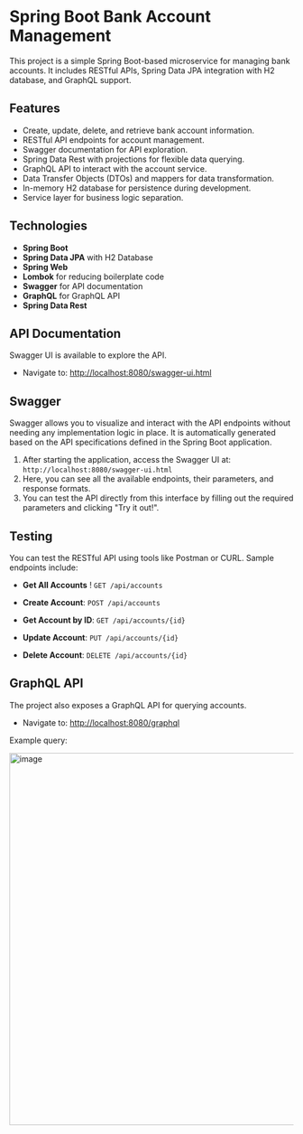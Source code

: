 # Spring Boot Bank Account Management

This project is a simple Spring Boot-based microservice for managing bank accounts. It includes RESTful APIs, Spring Data JPA integration with H2 database, and GraphQL support.

## Features

- Create, update, delete, and retrieve bank account information.
- RESTful API endpoints for account management.
- Swagger documentation for API exploration.
- Spring Data Rest with projections for flexible data querying.
- GraphQL API to interact with the account service.
- Data Transfer Objects (DTOs) and mappers for data transformation.
- In-memory H2 database for persistence during development.
- Service layer for business logic separation.

## Technologies

- **Spring Boot**
- **Spring Data JPA** with H2 Database
- **Spring Web**
- **Lombok** for reducing boilerplate code
- **Swagger** for API documentation
- **GraphQL** for GraphQL API
- **Spring Data Rest**


## API Documentation

Swagger UI is available to explore the API.

- Navigate to: [http://localhost:8080/swagger-ui.html](http://localhost:8080/swagger-ui.html)

## Swagger

Swagger allows you to visualize and interact with the API endpoints without needing any implementation logic in place. It is automatically generated based on the API specifications defined in the Spring Boot application.

1. After starting the application, access the Swagger UI at: `http://localhost:8080/swagger-ui.html`
2. Here, you can see all the available endpoints, their parameters, and response formats.
3. You can test the API directly from this interface by filling out the required parameters and clicking "Try it out!".

## Testing

You can test the RESTful API using tools like Postman or CURL. Sample endpoints include:
- **Get All Accounts** ! `GET /api/accounts` <br/>


- **Create Account**: `POST /api/accounts`
- **Get Account by ID**: `GET /api/accounts/{id}`
- **Update Account**: `PUT /api/accounts/{id}`
- **Delete Account**: `DELETE /api/accounts/{id}`

## GraphQL API

The project also exposes a GraphQL API for querying accounts.

- Navigate to: [http://localhost:8080/graphql](http://localhost:8080/graphql)


Example query:<br/>

<img width="659" alt="image" src="https://github.com/user-attachments/assets/7fa9418c-1a26-4d39-9d06-908e20070724">